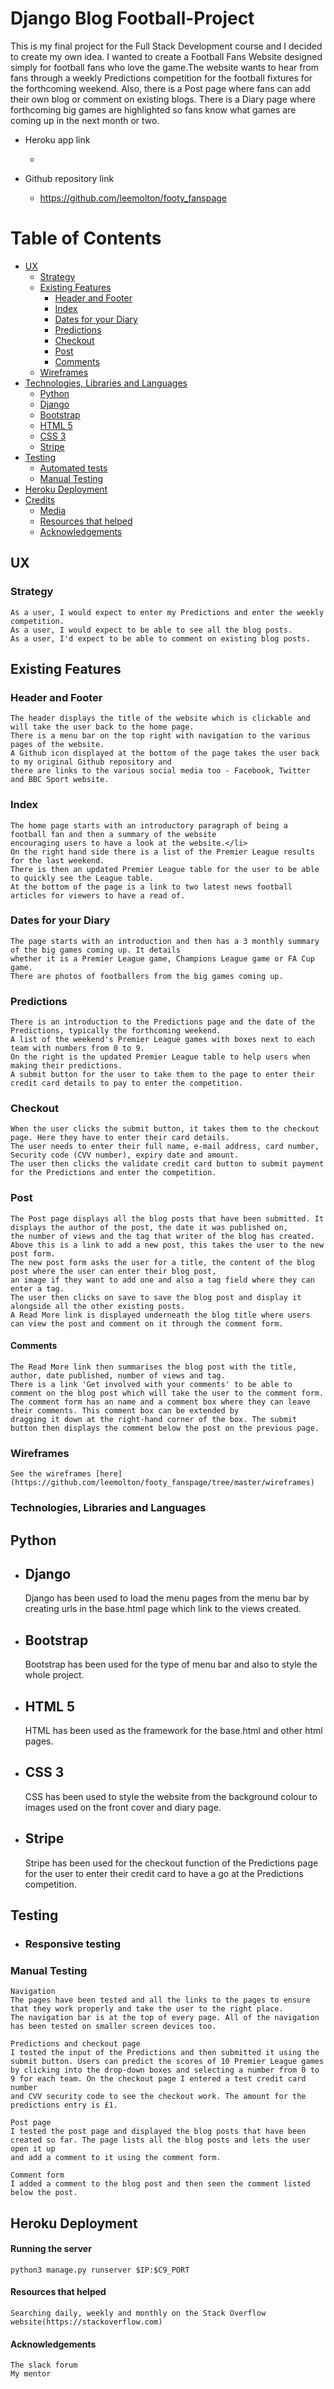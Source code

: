 # Django Blog Football-Project

This is my final project for the Full Stack Development course and I decided to create my own idea. I wanted to create a Football Fans Website 
designed simply for football fans who love the game.The website wants to hear from fans through a weekly Predictions competition for the football 
fixtures for the forthcoming weekend. Also, there is a Post page where fans can add their own blog or comment on existing blogs. 
There is a Diary page where forthcoming big games are highlighted so fans know what games are coming up in the next month or two.


- Heroku app link
    - <Make Heroku link work first>

- Github repository link</li>
    - https://github.com/leemolton/footy_fanspage</li>

# Table of Contents
- [UX](https://github.com/leemolton/footy_fanspage/master/README.md#ux)
    - [Strategy](https://github.com/leemolton/footy_fanspage/README.md#strategy)
    - [Existing Features](https://github.com/leemolton/footy_fanspage/README.md#existing-features)
        - [Header and Footer](https://github.com/leemolton/footy_fanspage/README.md#header-and-footer)
        - [Index](https://github.com/leemolton/footy_fanspage/README.md#index)
        - [Dates for your Diary](https://github.com/leemolton/footy_fanspage/README.md#dates-for-your-diary)
        - [Predictions](https://github.com/leemolton/footy_fanspage/README.md#predictions)
        - [Checkout](https://github.com/leemolton/footy_fanspage/README.md#checkout)
        - [Post](https://github.com/leemolton/footy_fanspage/README.md#post)
        - [Comments](https://github.com/leemolton/footy_fanspage/README.md#comments)
    - [Wireframes](https://github.com/leemolton/footy_fanspage/README.md#wireframes)
- [Technologies, Libraries and Languages](https://github.com/leemolton/footy_fanspage/README.md#technologies-libraries-and-languages)
    - [Python](https://github.com/leemolton/footy_fanspage/README.md#python)
    - [Django](https://github.com/leemolton/footy_fanspage/README.md#django)
    - [Bootstrap](https://github.com/leemolton/footy_fanspage/README.md#bootstrap)
    - [HTML 5](https://github.com/leemolton/footy_fanspage/README.md#html-5)
    - [CSS 3](https://github.com/leemolton/footy_fanspage/README.md#css-3)
    - [Stripe](https://github.com/leemolton/footy_fanspage/README.md#stripe)
- [Testing](https://github.com/leemolton/footy_fanspage/README.md#testing)
    - [Automated tests](https://github.com/leemolton/footy_fanspage/README.md#automated-tests)
    - [Manual Testing](https://github.com/leemolton/footy_fanspage/README.md#manual-testing)
- [Heroku Deployment](https://github.com/leemolton/footy_fanspage/README.md#heroku-deployment)
- [Credits](https://github.com/leemolton/footy_fanspage/README.md#credits)
    - [Media](https://github.com/leemolton/footy_fanspage/README.md#media)
    - [Resources that helped](https://github.com/leemolton/footy_fanspage/README.md#resources-that-helped)
    - [Acknowledgements](https://github.com/leemolton/footy_fanspage/README.md#acknowledgements)


## UX

### Strategy
    As a user, I would expect to enter my Predictions and enter the weekly competition.
    As a user, I would expect to be able to see all the blog posts.
    As a user, I'd expect to be able to comment on existing blog posts.

## Existing Features

### Header and Footer
    The header displays the title of the website which is clickable and will take the user back to the home page.
    There is a menu bar on the top right with navigation to the various pages of the website.
    A Github icon displayed at the bottom of the page takes the user back to my original Github repository and
    there are links to the various social media too - Facebook, Twitter and BBC Sport website.

### Index
    The home page starts with an introductory paragraph of being a football fan and then a summary of the website 
    encouraging users to have a look at the website.</li>
    On the right hand side there is a list of the Premier League results for the last weekend.
    There is then an updated Premier League table for the user to be able to quickly see the League table.
    At the bottom of the page is a link to two latest news football articles for viewers to have a read of.

### Dates for your Diary
    The page starts with an introduction and then has a 3 monthly summary of the big games coming up. It details
    whether it is a Premier League game, Champions League game or FA Cup game.
    There are photos of footballers from the big games coming up.

### Predictions
    There is an introduction to the Predictions page and the date of the Predictions, typically the forthcoming weekend.
    A list of the weekend's Premier League games with boxes next to each team with numbers from 0 to 9.
    On the right is the updated Premier League table to help users when making their predictions.
    A submit button for the user to take them to the page to enter their credit card details to pay to enter the competition.

### Checkout
    When the user clicks the submit button, it takes them to the checkout page. Here they have to enter their card details.
    The user needs to enter their full name, e-mail address, card number, Security code (CVV number), expiry date and amount.
    The user then clicks the validate credit card button to submit payment for the Predictions and enter the competition.
        
### Post
    The Post page displays all the blog posts that have been submitted. It displays the author of the post, the date it was published on,
    the number of views and the tag that writer of the blog has created.
    Above this is a link to add a new post, this takes the user to the new post form.
    The new post form asks the user for a title, the content of the blog post where the user can enter their blog post, 
    an image if they want to add one and also a tag field where they can enter a tag.
    The user then clicks on save to save the blog post and display it alongside all the other existing posts. 
    A Read More link is displayed underneath the blog title where users can view the post and comment on it through the comment form.

#### Comments
    The Read More link then summarises the blog post with the title, author, date published, number of views and tag.
    There is a link 'Get involved with your comments' to be able to comment on the blog post which will take the user to the comment form.
    The comment form has an name and a comment box where they can leave their comments. This comment box can be extended by
    dragging it down at the right-hand corner of the box. The submit button then displays the comment below the post on the previous page.
        
### Wireframes 
    See the wireframes [here](https://github.com/leemolton/footy_fanspage/tree/master/wireframes)

### Technologies, Libraries and Languages
## Python

- ## Django
    Django has been used to load the menu pages from the menu bar by creating urls in the base.html page which link to the views created.

- ## Bootstrap
    Bootstrap has been used for the type of menu bar and also to style the whole project.
 
- ## HTML 5
    HTML has been used as the framework for the base.html and other html pages.

- ## CSS 3
    CSS has been used to style the website from the background colour to images used on the front cover and diary page.
 
- ## Stripe
    Stripe has been used for the checkout function of the Predictions page for the user to enter their credit card to have a go at the Predictions competition.

## Testing
    
- ### Responsive testing 
    
### Manual Testing

    Navigation
    The pages have been tested and all the links to the pages to ensure that they work properly and take the user to the right place. 
    The navigation bar is at the top of every page. All of the navigation has been tested on smaller screen devices too.

    Predictions and checkout page
    I tested the input of the Predictions and then submitted it using the submit button. Users can predict the scores of 10 Premier League games 
    by clicking into the drop-down boxes and selecting a number from 0 to 9 for each team. On the checkout page I entered a test credit card number
    and CVV security code to see the checkout work. The amount for the predictions entry is £1.
    
    Post page
    I tested the post page and displayed the blog posts that have been created so far. The page lists all the blog posts and lets the user open it up
    and add a comment to it using the comment form.
    
    Comment form
    I added a comment to the blog post and then seen the comment listed below the post.

## Heroku Deployment

#### Running the server
    python3 manage.py runserver $IP:$C9_PORT
    
#### Resources that helped
    Searching daily, weekly and monthly on the Stack Overflow website(https://stackoverflow.com)

#### Acknowledgements
    The slack forum
    My mentor